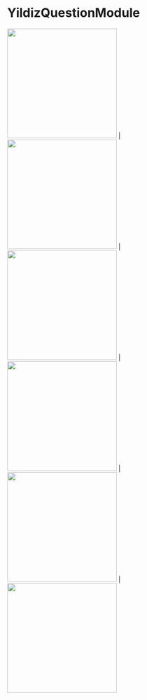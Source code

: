 # YildizQuestionModule

<img src="https://img.onl/1RmODH" width="250"> | 
<img src="https://img.onl/EN6yyN" width="250"> |
<img src="https://img.onl/3HfOPQ" width="250"> |
<img src="https://img.onl/4kmizs" width="250"> |
<img src="https://img.onl/8t6ZDF" width="250"> |
<img src="https://img.onl/oDG5Ug" width="250">

